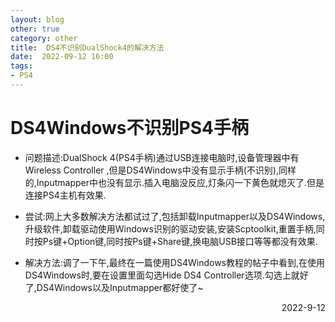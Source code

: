 ```yaml
---
layout: blog
other: true
category: other
title:  DS4不识别DualShock4的解决方法
date:  2022-09-12 16:00
tags:
- PS4
---
```


# DS4Windows不识别PS4手柄

- 问题描述:DualShock 4(PS4手柄)通过USB连接电脑时,设备管理器中有Wireless Controller ,但是DS4Windows中没有显示手柄(不识别),同样的,Inputmapper中也没有显示.插入电脑没反应,灯条闪一下黄色就熄灭了.但是连接PS4主机有效果.
- 尝试:网上大多数解决方法都试过了,包括卸载Inputmapper以及DS4Windows,升级软件,卸载驱动使用Windows识别的驱动安装,安装Scptoolkit,重置手柄,同时按Ps键+Option键,同时按Ps键+Share键,换电脑USB接口等等都没有效果.

- 解决方法:调了一下午,最终在一篇使用DS4Windows教程的帖子中看到,在使用DS4Windows时,要在设置里面勾选Hide DS4 Controller选项.勾选上就好了,DS4Windows以及Inputmapper都好使了~

<p align="right">2022-9-12</p>